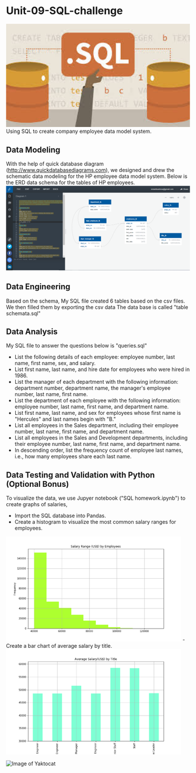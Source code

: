 # Unit-09-SQL-challenge

<img src="/Resources/Images/download.jpg" width="720">
Using SQL to create company employee data model system.

## Data Modeling
With the help of quick database diagram (http://www.quickdatabasediagrams.com), we designed and drew the schematic data modeling for the HP employee data model system. Below is the ERD data schema for the tables of HP employees.
<img src="/Resources/Images/ERD.png" width="720">

## Data Engineering
Based on the schema, My SQL file created 6 tables based on the csv files. We then filled them by exporting the csv data
The data base is called "table schemata.sql"


## Data Analysis
My SQL file to answer the questions below is "queries.sql"
- List the following details of each employee: employee number, last name, first name, sex, and salary. 
- List first name, last name, and hire date for employees who were hired in 1986.
- List the manager of each department with the following information: department number, department name, the manager's employee number, last name, first name.
- List the department of each employee with the following information: employee number, last name, first name, and department name.
- List first name, last name, and sex for employees whose first name is "Hercules" and last names begin with "B."
- List all employees in the Sales department, including their employee number, last name, first name, and department name.
- List all employees in the Sales and Development departments, including their employee number, last name, first name, and department name.
- In descending order, list the frequency count of employee last names, i.e., how many employees share each last name.

## Data Testing and Validation with Python (Optional Bonus) 
To visualize the data, we use Jupyer notebook ("SQL homework.ipynb") to create graphs of salaries,
- Import the SQL database into Pandas. 
- Create a histogram to visualize the most common salary ranges for employees.
<img src="/Resources/Images/Histogram.png" width="480">
- Create a bar chart of average salary by title.
<img src="/Resources/Images/barchart.png" width="480"> <br>


![Image of Yaktocat](https://octodex.github.com/images/yaktocat.png)


